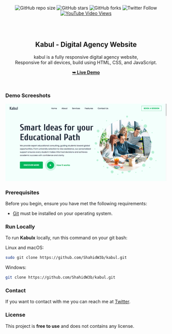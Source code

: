 <div align="center">
  
  ![GitHub repo size](#)
  ![GitHub stars](#)
  ![GitHub forks](#)
![Twitter Follow](#)
  [![YouTube Video Views](#)](#)

  <br />
  <br />

  <h2 align="center">Kabul - Digital Agency Website</h2>

  kabul is a fully responsive digital agency website, <br />Responsive for all devices, build using HTML, CSS, and JavaScript.

  <a href="#"><strong>➥ Live Demo</strong></a>

</div>

<br />

### Demo Screeshots

![Kabul Desktop Demo](./readme-images/Desktop1.png "Desktop Demo")

### Prerequisites

Before you begin, ensure you have met the following requirements:

* [Git](https://git-scm.com/downloads "Download Git") must be installed on your operating system.

### Run Locally

To run **Kabulx** locally, run this command on your git bash:

Linux and macOS:

```bash
sudo git clone https://github.com/ShahidW3b/kabul.git
```

Windows:

```bash
git clone https://github.com/ShahidW3b/kabul.git
```

### Contact

If you want to contact with me you can reach me at [Twitter](https://www.twitter.com/bibliophile).

### License

This project is **free to use** and does not contains any license.
